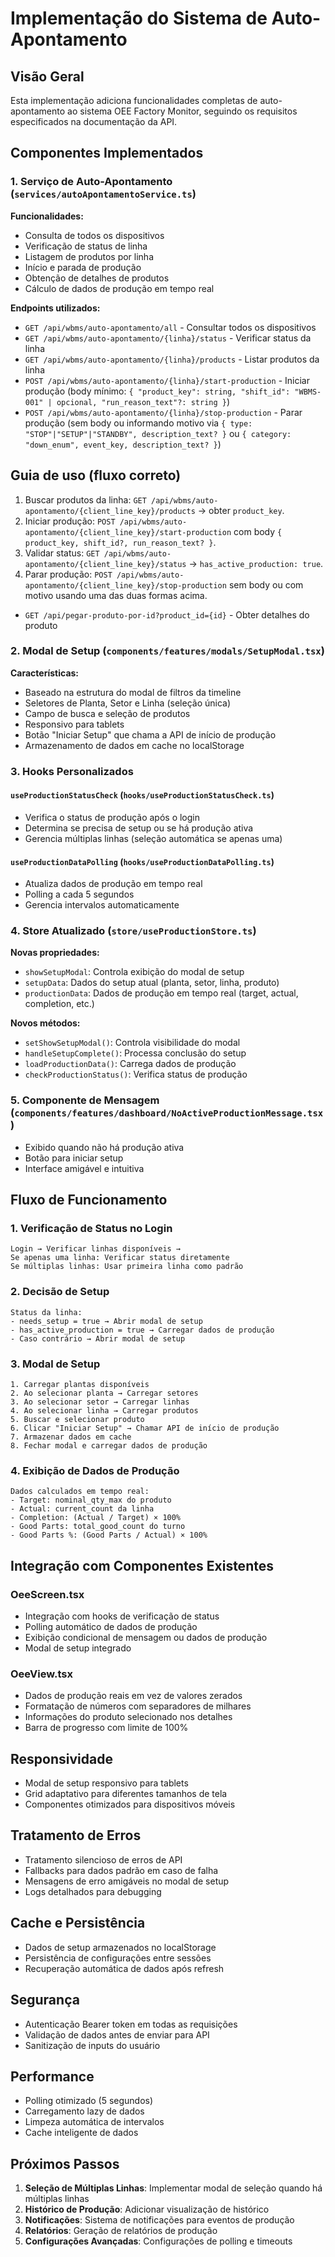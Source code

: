 # Implementação do Sistema de Auto-Apontamento

## Visão Geral

Esta implementação adiciona funcionalidades completas de auto-apontamento ao sistema OEE Factory Monitor, seguindo os requisitos especificados na documentação da API.

## Componentes Implementados

### 1. Serviço de Auto-Apontamento (`services/autoApontamentoService.ts`)

**Funcionalidades:**
- Consulta de todos os dispositivos
- Verificação de status de linha
- Listagem de produtos por linha
- Início e parada de produção
- Obtenção de detalhes de produtos
- Cálculo de dados de produção em tempo real

**Endpoints utilizados:**
- `GET /api/wbms/auto-apontamento/all` - Consultar todos os dispositivos
- `GET /api/wbms/auto-apontamento/{linha}/status` - Verificar status da linha
- `GET /api/wbms/auto-apontamento/{linha}/products` - Listar produtos da linha
- `POST /api/wbms/auto-apontamento/{linha}/start-production` - Iniciar produção (body mínimo: `{ "product_key": string, "shift_id": "WBMS-001" | opcional, "run_reason_text"?: string }`)
- `POST /api/wbms/auto-apontamento/{linha}/stop-production` - Parar produção (sem body ou informando motivo via `{ type: "STOP"|"SETUP"|"STANDBY", description_text? }` ou `{ category: "down_enum", event_key, description_text? }`)

## Guia de uso (fluxo correto)

1) Buscar produtos da linha: `GET /api/wbms/auto-apontamento/{client_line_key}/products` → obter `product_key`.
2) Iniciar produção: `POST /api/wbms/auto-apontamento/{client_line_key}/start-production` com body `{ product_key, shift_id?, run_reason_text? }`.
3) Validar status: `GET /api/wbms/auto-apontamento/{client_line_key}/status` → `has_active_production: true`.
4) Parar produção: `POST /api/wbms/auto-apontamento/{client_line_key}/stop-production` sem body ou com motivo usando uma das duas formas acima.
- `GET /api/pegar-produto-por-id?product_id={id}` - Obter detalhes do produto

### 2. Modal de Setup (`components/features/modals/SetupModal.tsx`)

**Características:**
- Baseado na estrutura do modal de filtros da timeline
- Seletores de Planta, Setor e Linha (seleção única)
- Campo de busca e seleção de produtos
- Responsivo para tablets
- Botão "Iniciar Setup" que chama a API de início de produção
- Armazenamento de dados em cache no localStorage

### 3. Hooks Personalizados

#### `useProductionStatusCheck` (`hooks/useProductionStatusCheck.ts`)
- Verifica o status de produção após o login
- Determina se precisa de setup ou se há produção ativa
- Gerencia múltiplas linhas (seleção automática se apenas uma)

#### `useProductionDataPolling` (`hooks/useProductionDataPolling.ts`)
- Atualiza dados de produção em tempo real
- Polling a cada 5 segundos
- Gerencia intervalos automaticamente

### 4. Store Atualizado (`store/useProductionStore.ts`)

**Novas propriedades:**
- `showSetupModal`: Controla exibição do modal de setup
- `setupData`: Dados do setup atual (planta, setor, linha, produto)
- `productionData`: Dados de produção em tempo real (target, actual, completion, etc.)

**Novos métodos:**
- `setShowSetupModal()`: Controla visibilidade do modal
- `handleSetupComplete()`: Processa conclusão do setup
- `loadProductionData()`: Carrega dados de produção
- `checkProductionStatus()`: Verifica status de produção

### 5. Componente de Mensagem (`components/features/dashboard/NoActiveProductionMessage.tsx`)

- Exibido quando não há produção ativa
- Botão para iniciar setup
- Interface amigável e intuitiva

## Fluxo de Funcionamento

### 1. Verificação de Status no Login
```
Login → Verificar linhas disponíveis → 
Se apenas uma linha: Verificar status diretamente
Se múltiplas linhas: Usar primeira linha como padrão
```

### 2. Decisão de Setup
```
Status da linha:
- needs_setup = true → Abrir modal de setup
- has_active_production = true → Carregar dados de produção
- Caso contrário → Abrir modal de setup
```

### 3. Modal de Setup
```
1. Carregar plantas disponíveis
2. Ao selecionar planta → Carregar setores
3. Ao selecionar setor → Carregar linhas
4. Ao selecionar linha → Carregar produtos
5. Buscar e selecionar produto
6. Clicar "Iniciar Setup" → Chamar API de início de produção
7. Armazenar dados em cache
8. Fechar modal e carregar dados de produção
```

### 4. Exibição de Dados de Produção
```
Dados calculados em tempo real:
- Target: nominal_qty_max do produto
- Actual: current_count da linha
- Completion: (Actual / Target) × 100%
- Good Parts: total_good_count do turno
- Good Parts %: (Good Parts / Actual) × 100%
```

## Integração com Componentes Existentes

### OeeScreen.tsx
- Integração com hooks de verificação de status
- Polling automático de dados de produção
- Exibição condicional de mensagem ou dados de produção
- Modal de setup integrado

### OeeView.tsx
- Dados de produção reais em vez de valores zerados
- Formatação de números com separadores de milhares
- Informações do produto selecionado nos detalhes
- Barra de progresso com limite de 100%

## Responsividade

- Modal de setup responsivo para tablets
- Grid adaptativo para diferentes tamanhos de tela
- Componentes otimizados para dispositivos móveis

## Tratamento de Erros

- Tratamento silencioso de erros de API
- Fallbacks para dados padrão em caso de falha
- Mensagens de erro amigáveis no modal de setup
- Logs detalhados para debugging

## Cache e Persistência

- Dados de setup armazenados no localStorage
- Persistência de configurações entre sessões
- Recuperação automática de dados após refresh

## Segurança

- Autenticação Bearer token em todas as requisições
- Validação de dados antes de enviar para API
- Sanitização de inputs do usuário

## Performance

- Polling otimizado (5 segundos)
- Carregamento lazy de dados
- Limpeza automática de intervalos
- Cache inteligente de dados

## Próximos Passos

1. **Seleção de Múltiplas Linhas**: Implementar modal de seleção quando há múltiplas linhas
2. **Histórico de Produção**: Adicionar visualização de histórico
3. **Notificações**: Sistema de notificações para eventos de produção
4. **Relatórios**: Geração de relatórios de produção
5. **Configurações Avançadas**: Configurações de polling e timeouts 